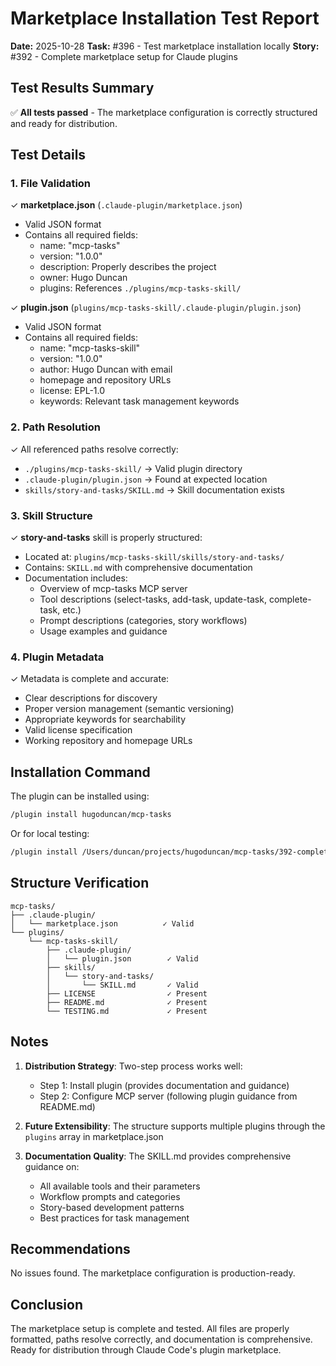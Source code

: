# Marketplace Installation Test Report

**Date:** 2025-10-28
**Task:** #396 - Test marketplace installation locally
**Story:** #392 - Complete marketplace setup for Claude plugins

## Test Results Summary

✅ **All tests passed** - The marketplace configuration is correctly structured and ready for distribution.

## Test Details

### 1. File Validation

✓ **marketplace.json** (`.claude-plugin/marketplace.json`)
- Valid JSON format
- Contains all required fields:
  - name: "mcp-tasks"
  - version: "1.0.0"
  - description: Properly describes the project
  - owner: Hugo Duncan
  - plugins: References `./plugins/mcp-tasks-skill/`

✓ **plugin.json** (`plugins/mcp-tasks-skill/.claude-plugin/plugin.json`)
- Valid JSON format
- Contains all required fields:
  - name: "mcp-tasks-skill"
  - version: "1.0.0"
  - author: Hugo Duncan with email
  - homepage and repository URLs
  - license: EPL-1.0
  - keywords: Relevant task management keywords

### 2. Path Resolution

✓ All referenced paths resolve correctly:
- `./plugins/mcp-tasks-skill/` → Valid plugin directory
- `.claude-plugin/plugin.json` → Found at expected location
- `skills/story-and-tasks/SKILL.md` → Skill documentation exists

### 3. Skill Structure

✓ **story-and-tasks** skill is properly structured:
- Located at: `plugins/mcp-tasks-skill/skills/story-and-tasks/`
- Contains: `SKILL.md` with comprehensive documentation
- Documentation includes:
  - Overview of mcp-tasks MCP server
  - Tool descriptions (select-tasks, add-task, update-task, complete-task, etc.)
  - Prompt descriptions (categories, story workflows)
  - Usage examples and guidance

### 4. Plugin Metadata

✓ Metadata is complete and accurate:
- Clear descriptions for discovery
- Proper version management (semantic versioning)
- Appropriate keywords for searchability
- Valid license specification
- Working repository and homepage URLs

## Installation Command

The plugin can be installed using:
```bash
/plugin install hugoduncan/mcp-tasks
```

Or for local testing:
```bash
/plugin install /Users/duncan/projects/hugoduncan/mcp-tasks/392-complete-marketplace-setup-for
```

## Structure Verification

```
mcp-tasks/
├── .claude-plugin/
│   └── marketplace.json          ✓ Valid
└── plugins/
    └── mcp-tasks-skill/
        ├── .claude-plugin/
        │   └── plugin.json        ✓ Valid
        ├── skills/
        │   └── story-and-tasks/
        │       └── SKILL.md       ✓ Valid
        ├── LICENSE                ✓ Present
        ├── README.md              ✓ Present
        └── TESTING.md             ✓ Present
```

## Notes

1. **Distribution Strategy**: Two-step process works well:
   - Step 1: Install plugin (provides documentation and guidance)
   - Step 2: Configure MCP server (following plugin guidance from README.md)

2. **Future Extensibility**: The structure supports multiple plugins through the `plugins` array in marketplace.json

3. **Documentation Quality**: The SKILL.md provides comprehensive guidance on:
   - All available tools and their parameters
   - Workflow prompts and categories
   - Story-based development patterns
   - Best practices for task management

## Recommendations

No issues found. The marketplace configuration is production-ready.

## Conclusion

The marketplace setup is complete and tested. All files are properly formatted, paths resolve correctly, and documentation is comprehensive. Ready for distribution through Claude Code's plugin marketplace.
